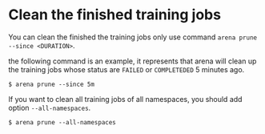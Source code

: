 # Clean the finished training jobs

You can clean the finished the training jobs only use command ``arena prune --since <DURATION>``.

the following command is an example, it represents that arena will clean up the training jobs whose status are ``FAILED`` or ``COMPLETEDED`` 5 minutes ago.

    $ arena prune --since 5m


If you want to clean all training jobs of all namespaces, you should add option ``--all-namespaces``.

    $ arena prune --all-namespaces
